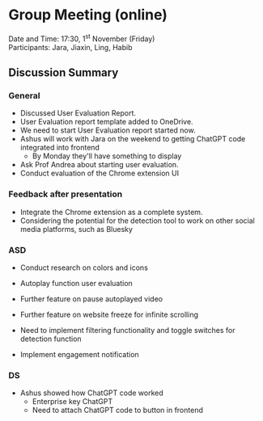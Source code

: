 # Group Meeting (online)

Date and Time: 17:30, 1<sup>st</sup> November (Friday)\
Participants: Jara, Jiaxin, Ling, Habib

## Discussion Summary

### General

- Discussed User Evaluation Report.
- User Evaluation report template added to OneDrive.
- We need to start User Evaluation report started now.
- Ashus will work with Jara on the weekend to getting ChatGPT code integrated into frontend
  - By Monday they'll have something to display
- Ask Prof Andrea about starting user evaluation.
- Conduct evaluation of the Chrome extension UI

### Feedback after presentation

- Integrate the Chrome extension as a complete system.
- Considering the potential for the detection tool to work on other social media platforms, such as Bluesky

### ASD

- Conduct research on colors and icons

- Autoplay function user evaluation

- Further feature on pause autoplayed video

- Further feature on website freeze for infinite scrolling

- Need to implement filtering functionality and toggle switches for detection function

- Implement engagement notification

### DS

- Ashus showed how ChatGPT code worked
  - Enterprise key ChatGPT
  - Need to attach ChatGPT code to button in frontend
